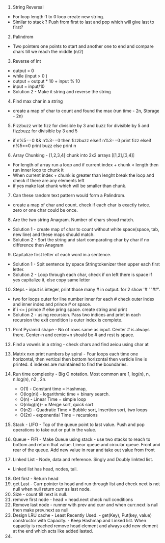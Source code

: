 1. String Reversal 
  - For loop length-1 to 0 loop create new string.
  - Similar to stack ? Push from first to last and pop which will give last to first?
  
2. Palindrom 
  - Two pointers one points to start and another one to end and compare chars till we reach the middle (n/2)

3. Reverse of Int 
  - output = 0
  - while (input > 0 )
  - output = output * 10 + input % 10
  - input = input/10
  - Solution 2 - Make it string and reverse the string
4. Find max char in a string
  - create a map of char to count and found the max (run time - 2n, Storage - 2n)
5. Fizzbuzz write fizz for divisible by 3 and buzz for divisible by 5 and fizzbuzz for divisible by 3 and 5
  - if n%5==0 && n%3==0 then fizzbuzz elseif n%3==0 print fizz elseif n%5==0 print buzz else print n
6. Array Chunking - [1,2,3,4] chunk into 2x2 arrays [[1,2],[3,4]]
  - For length of array run a loop and if current index + chunk < length then run inner loop to chunk it
  - When  current index + chunk is greater than lenght break the loop and check if there are any elements left 
  - if yes make last chunk which will be smaller than chunk.
 7. Can these random text pattern would form a Palindrom. 
  - create a map of char and count. check if each char is exactly twice. zero or one char could be once.
 8. Are the two string Anagram. Number of chars shoud match.
  - Solution 1 - create map of char to count without white space(space, tab, new line) and these maps should match.
  - Solution 2 - Sort the string and start comparating char by char if no difference then Anagram
 9. Capitalize first letter of each word in a sentence.
  - Solution 1 - Spit sentence by space Stringtokenizer then upper each first letter. 
  - Solution 2 - Loop through each char, check if on left there is space if yes capitalize it, else copy same letter
 10. Steps - input is integer, print those many # in output. for 2 show '# ' '##'. 
  - two for loops outer for line number inner for each # check outer index and inner index and prince # or space.
  - if i <= j prince # else pring space. create string and print
  - Solution 2 - using recursion. Pass two indices and print in each recursion the exit condition is outer index is complete.
 11. Print Pyramid shape - No of rows same as input. Center # is always there. Center-n and center+n should be # and rest is space.
 12. Find a vowels in a string - check chars and find aeiou using char at
 13. Matrix nxn print numbers by spiral - Four loops each time one horizontal, then vertical then bottom horizontal then verticle line is printed.
     4 indexes are maintained to find the boundaries. 
14. Run time complexity - Big O notation. Most common are 1, log(n), n, n.log(n), n2 , 2n. 
    - O(1)      - Constant time             = Hashmap, 
    - O(log(n)) - logarithmic time          = binary search.
    - O(n)      - Linear Time               = simple loop
    - O(nlog(n))-                           = Merge sort, quick sort
    - O(n2)     - Quadratic Time            = Bubble sort, Insertion sort, two loops
    - O(2n)     - exponential Time          = recursions
    
    
15. Stack - LIFO - Top of the queue point to last value. Push and pop operations to take out or put in the value.
16. Queue - FIFI - Make Queue using stack - use two stacks to reach to bottom and return that value. Linear queue and circular queue. Front and rear of the queue. Add new value in rear and take out value from front
17. Linked List - Node, data and reference. Singly and Doubly linkted list.
 - Linked list has head, nodes, tail.
18. Get first - Return head
19. get Last  - Curr pointer to head and run through list and check next is not null when null return curr as last node.
20. Size - count till next is null.
21. remove first node - head = head.next check null conditions
22. Remove last node - runner with prev and curr and when curr.next is null then make prev.next as null 
23. Design LRU cache - Least Recently Used. - get(Key), Put(key, value) constructor with Capacity. - Keep Hashmap and Linked list. When capacity is reached remove
head element and always add new element at the end which acts like added lasted.
24. 

